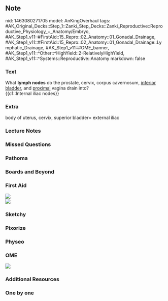 ## Note
nid: 1463080271705
model: AnKingOverhaul
tags: #AK_Original_Decks::Step_1::Zanki_Step_Decks::Zanki_Reproductive::Reproductive_Physiology_+_Anatomy/Embryo, #AK_Step1_v11::#FirstAid::15_Repro::02_Anatomy::01_Gonadal_Drainage, #AK_Step1_v11::#FirstAid::15_Repro::02_Anatomy::01_Gonadal_Drainage::Lymphatic_Drainage, #AK_Step1_v11::#OME_banner, #AK_Step1_v11::^Other::^HighYield::2-RelativelyHighYield, #AK_Step1_v11::^Systems::Reproductive::Anatomy
markdown: false

### Text
<div>
  What <b>lymph nodes</b> do the prostate, cervix, corpus
  cavernosum, <u>inferior bladder</u>, and <u>proximal</u> vagina
  drain into?
</div>
<div>
  {{c1::Internal iliac nodes}}
</div>

### Extra
body of uterus, cervix, superior bladder= external iliac

### Lecture Notes


### Missed Questions


### Pathoma


### Boards and Beyond


### First Aid
<img src="paste-6739a7beceb4106af442f5689dc973868b46efd3.jpg">
<div><img src="tmp6g605b.png"></div>

### Sketchy


### Pixorize


### Physeo


### OME
<div class="ome-widget">
  <a href="https://onlinemeded.org?ref=anki"><img src=
  "_OME_AnkiFlashcards_General_7.png"></a>
</div>

### Additional Resources


### One by one

